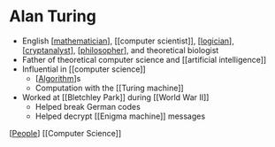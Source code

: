 # Alan Turing

- English [[mathematician]], [[computer scientist]], [[logician]], [[cryptanalyst]], [[philosopher]], and theoretical biologist
- Father of theoretical computer science and [[artificial intelligence]]
- Influential in [[computer science]]
  - [[Algorithm]]s
  - Computation with the [[Turing machine]]
- Worked at [[Bletchley Park]] during [[World War II]]
  - Helped break German codes
  - Helped decrypt [[Enigma machine]] messages

[[People]] [[Computer Science]]

[//begin]: # "Autogenerated link references for markdown compatibility"
[mathematician]: mathematician "Mathematician"
[computer-scientist]: computer-scientist "Computer Scientist"
[logician]: logician "Logician"
[cryptanalyst]: cryptanalyst "Cryptanalyst"
[philosopher]: philosopher "Philosopher"
[artificial-intelligence]: artificial-intelligence "Artificial Intelligence"
[computer-science]: computer-science "Computer Science"
[algorithm]: algorithm "Algorithm"
[turing-machine]: turing-machine "Turing Machine"
[bletchley-park]: bletchley-park "Bletchley Park"
[world-war-ii]: world-war-ii "World War II"
[people]: people "People"
[//end]: # "Autogenerated link references"